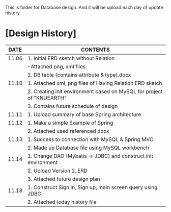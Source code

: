 This is folder for Database design.
And it will be upload each day of update history.



[Design History]
================

  
| DATE  |                                 CONTENTS                                          |
|-------|-----------------------------------------------------------------------------------|
| 11.06 | 1. Initial ERD sketch without Relation                                            |
|       |  -Attached png, xml files.                                                        |
|       | 2. DB table (contains attribute & type).docx                                      |
| 11.10 | 1. Attached xml, png files of Having Relation ERD sketch                          |
|       | 2. Creating init environment based on MySQL for project of "KNUEARTH"             |
|       | 3. Contains future schedule of design                                             |
| 11.11 | 1. Upload summary of base Spring architecture                                     |
| 11.12 | 1. Make a simple Example of Spring                                                |
|       | 2. Attached used referenced docx                                                  |
| 11.13 | 1. Success to connection with MySQL & Spring MVC                                  |
|       | 2. Made up Database file using MySQL workbench                                    |
| 11.14 | 1. Change DAO (Mybatis -> JDBC) and construct init environment                    |
|       | 2. Upload Version.2_ERD                                                           |
|       | 3. Attached future design plan                                                    |
| 11.18 | 1. Construct Sign in, Sign up, main screen query using JDBC                       |
|       | 2. Attached today history file                                                    |
